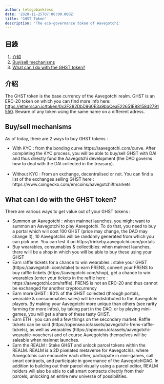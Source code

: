 ```yaml
---
author: letsgobankless
date: '2020-11-25T07:00:00.000Z'
title: 'GHST Token'
description: 'The eco-governance token of Aavegotchi'
---
```


## 目錄
1. <a href=#introduction>介紹</a>
2. <a href=#buy-sell-mechanisms>Buy/sell mechanisms</a>
3. <a href=#what-can-i-do-with-the-ghst-token>What can I do with the GHST token?</a>


## 介紹

The GHST token is the base currency of the Aavegotchi realm. GHST is an ERC-20 token on which you can find more info here: https://etherscan.io/token/0x3F382DbD960E3a9bbCeaE22651E88158d2791550. Beware of any token using the same name on a different adress.




## Buy/sell mechanisms
As of today, there are 2 ways to buy GHST tokens :
<br>

<ul>
  <li>With KYC : from the bonding curve https://aavegotchi.com/curve. After completing the KYC process, you will be able to buy/sell GHST with DAI and thus directly fund the Aavegotchi development (the DAO governs how to deal with the DAI collected in the treasury). </li>
<br>
  <li>Without KYC : From an exchange, decentralised or not. You can find a list of the exchanges selling GHST here : https://www.coingecko.com/en/coins/aavegotchi#markets</li>
</ul>

## What can I do with the GHST token?
There are various ways to get value out of your GHST tokens :
<ul>
  <li>Summon an Aavegotchi : when mainnet launches, you might want to summon an Aavegotchi to play Aavegotchi. To do that, you need to buy a portal which will cost 100 GHST (price may change, the DAO may change it), 10 Aavegotchis will be randomly generated from which you can pick one. You can test it on https://rinkeby.aavegotchi.com/portals</li>
  <li>Buy wearables, consumables & collectibles: when mainnet launches, there willl be a shop in which you will be able to buy these using your GHST</li>
  <li>Earn raffle tickets for a chance to win wearables : stake your GHST (https://aavegotchi.com/stake) to earn FRENS, convert your FRENS to buy raffle tickets (https://aavegotchi.com/shop), get a chance to win wearables (enter your tickets in the raffle here : https://aavegotchi.com/raffle). FRENS is not an ERC-20 and thus cannot be exchanged for another cryptocurrency</li>
  <li>Earn more GHST : 80% of the GHST collected (through portals, wearable & consummables sales) will be redistributed to the Aavegotchi players. By making your Aavegotchi more unique than others (see rarity farming for more infos), by taking part in the DAO, or by playing mini-games, you will get a share of these tasty GHST.</li>
  <li>Earn ETH : you can sell a few things on the secondary market. Raffle tickets can be sold (https://opensea.io/assets/aavegotchi-frens-raffle-tickets), as well as wearables (https://opensea.io/assets/aavegotchi-wearable-vouchers) and of course Aavegotchis themselves will be saleable when mainnet launches.</li> 
  <li>Earn the REALM : Stake GHST and unlock parcel tokens within the REALM. REALM is a 2D pixelated metaverse for Aavegotchis, where Aavegotchis can encounter each other, participate in mini-games, call smart contracts, and participate in governance of the AavegotchiDAO. In addition to building out their parcel visually using a parcel editor, REALM holders will also be able to call smart contracts directly from their parcels, unlocking an entire new universe of possibilities.</li>
</ul>
